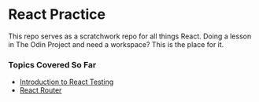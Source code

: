 # React Practice
This repo serves as a scratchwork repo for all things React. Doing a lesson in The Odin Project and need a workspace? This is the place for it. 

### Topics Covered So Far
- [Introduction to React Testing](https://www.theodinproject.com/lessons/node-path-react-new-introduction-to-react-testing)
- [React Router](https://www.theodinproject.com/lessons/node-path-react-new-react-router)